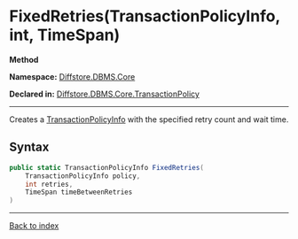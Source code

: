# FixedRetries(TransactionPolicyInfo, int, TimeSpan)

**Method**

**Namespace:** [Diffstore.DBMS.Core](Diffstore.DBMS.Core.md)

**Declared in:** [Diffstore.DBMS.Core.TransactionPolicy](Diffstore.DBMS.Core.TransactionPolicy.md)

------



Creates a [TransactionPolicyInfo](Diffstore.DBMS.Core.TransactionPolicyInfo.md) with the specified
retry count and wait time.


## Syntax

```csharp
public static TransactionPolicyInfo FixedRetries(
	TransactionPolicyInfo policy,
	int retries,
	TimeSpan timeBetweenRetries
)
```

------

[Back to index](index.md)